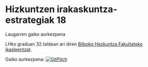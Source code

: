 # Hizkuntzen irakaskuntza-estrategiak 18

Laugarren gaiko aurkezpena

LHko graduan 32.taldean ari diren [Bilboko Hezkuntza Fakultateko ikasleentzat](https://www.ehu.eus/eu/web/irakasleen-ue-bilbao).

Gaiko aurkezpena: [![GitPitch](https://gitpitch.com/assets/badge.svg)](https://gitpitch.com/JuanAbasolo/HD/04-gaia?grs=github&t=simple)

